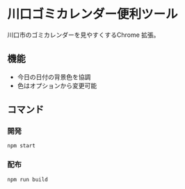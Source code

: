 # 川口ゴミカレンダー便利ツール
川口市のゴミカレンダーを見やすくするChrome 拡張。

## 機能
 - 今日の日付の背景色を協調
 - 色はオプションから変更可能

## コマンド
### 開発
```
npm start
```

### 配布
```
npm run build
```